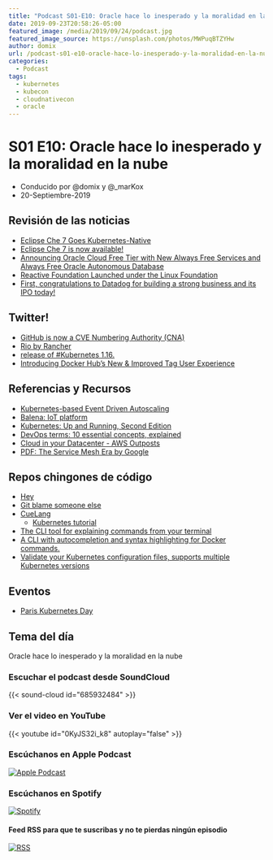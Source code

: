 ```yaml
---
title: "Podcast S01-E10: Oracle hace lo inesperado y la moralidad en la nube expatriado"
date: 2019-09-23T20:58:26-05:00
featured_image: /media/2019/09/24/podcast.jpg
featured_image_source: https://unsplash.com/photos/MWPuqBTZYHw
author: domix
url: /podcast-s01-e10-oracle-hace-lo-inesperado-y-la-moralidad-en-la-nube/
categories:
  - Podcast
tags:
  - kubernetes
  - kubecon
  - cloudnativecon
  - oracle
---
```


# S01 E10: Oracle hace lo inesperado y la moralidad en la nube

- Conducido por @domix y @_marKox
- 20-Septiembre-2019

## Revisión de las noticias

* [Eclipse Che 7 Goes Kubernetes-Native](https://thenewstack.io/eclipse-che-7-goes-kubernetes-native-leaves-eclipse-ide-behind/)
* [Eclipse Che 7 is now available!](https://che.eclipse.org/eclipse-che-7-is-now-available-40ae07120b38)
* [Announcing Oracle Cloud Free Tier with New Always Free Services and Always Free Oracle Autonomous Database](https://blogs.oracle.com/oracle-database/freedom-to-build-announcing-oracle-cloud-free-tier-with-new-always-free-services-and-always-free-oracle-autonomous-database)
* [Reactive Foundation Launched under the Linux Foundation](https://www.infoq.com/news/2019/09/reactive-foundation-launched/)
* [First, congratulations to Datadog for building a strong business and its IPO today!](https://sysdig.com/blog/datadog-ipo-analysis-of-future/)


## Twitter!

* [GitHub is now a CVE Numbering Authority (CNA)](https://twitter.com/github/status/1174371016497405953)
* [Rio by Rancher](https://twitter.com/rancher_labs/status/1175180122065973253)
* [release of #Kubernetes 1.16.](https://twitter.com/lachlanevenson/status/1174473188220096512)
* [Introducing Docker Hub’s New & Improved Tag User Experience](https://blog.docker.com/2019/09/introducing-docker-hub-improved-tag-ux/)


## Referencias y Recursos

* [Kubernetes-based Event Driven Autoscaling](https://github.com/kedacore/keda)
* [Balena: IoT platform](https://www.balena.io)
* [Kubernetes: Up and Running, Second Edition](https://azure.microsoft.com/en-us/resources/kubernetes-up-and-running/)
* [DevOps terms: 10 essential concepts, explained](https://enterprisersproject.com/article/2019/8/devops-terms-10-essential-concepts)
* [Cloud in your Datacenter - AWS Outposts](https://www.linkedin.com/pulse/cloud-your-datacenter-aws-outposts-anshumali-sharma/)
* [PDF: The Service Mesh Era by Google](https://services.google.com/fh/files/misc/the_service_mesh_era_architecting_securing_and_managing_microservices_with_istio_white_paper.pdf)


## Repos chingones de código

* [Hey](https://github.com/rakyll/hey)
* [Git blame someone else](https://github.com/jayphelps/git-blame-someone-else)
* [CueLang](https://github.com/cuelang/cue)
    * [Kubernetes tutorial](https://github.com/cuelang/cue/blob/master/doc/tutorial/kubernetes/README.md)
* [The CLI tool for explaining commands from your terminal ](https://github.com/ediardo/kmdr-cli)
* [A CLI with autocompletion and syntax highlighting for Docker commands.](https://github.com/j-bennet/wharfee)
* [Validate your Kubernetes configuration files, supports multiple Kubernetes versions ](https://github.com/instrumenta/kubeval)


## Eventos

* [Paris Kubernetes Day](https://twitter.com/containous/status/1172441680126992385)

## Tema del día

Oracle hace lo inesperado y la moralidad en la nube


### Escuchar el podcast desde SoundCloud

{{< sound-cloud id="685932484" >}}


### Ver el video en YouTube

{{< youtube id="0KyJS32i_k8" autoplay="false" >}}

### Escúchanos en Apple Podcast

[![Apple Podcast](/US_UK_Apple_Podcasts_Listen_Badge_RGB.svg)](https://podcasts.apple.com/mx/podcast/cloud-native-mx/id1470528646)

### Escúchanos en Spotify

[![Spotify](/spotify-podcast-badge-blk-grn-330x80.png)](https://open.spotify.com/show/4PQyVjzcDQuELxi3aNO86e)


#### Feed RSS para que te suscribas y no te pierdas ningún episodio

[![RSS](/RSS_Feed_Icon.jpg)](http://feeds.soundcloud.com/users/soundcloud:users:393589416/sounds.rss)